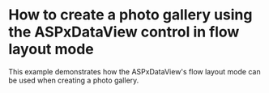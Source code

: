 # How to create a photo gallery using the ASPxDataView control in flow layout mode


<p>This example demonstrates how the ASPxDataView's flow layout mode can be used when creating a photo gallery.</p>

<br/>


